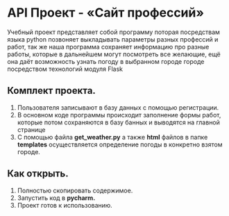 # API Проект - «Сайт профессий»
Учебный проект представляет собой программу поторая посредствам языка python позвоняет выкладывать параметры разных профессий и работ, так же наша программа сохраняет информацию про разные работы, которые в дальнейшем могут посмотреть все желающие, ещё она даёт возможность узнать погоду в выбранном городе городе посредством технологий модуля Flask

## Комплект проекта.
1. Пользователя записывают в базу данных с помощью регистрации.
2. В основном коде программы происходит заполнение формы работ, которые потом сохраняются в базу банных и выводятся на главной странице
3. С помощью файла **get_weather.py** а также **html** файлов в папке **templates** осуществляется определение погоды в конкретно взятом городе.

## Как открыть.
1. Полностью скопировать содержимое.
2. Запустить код в **pycharm.**
3. Проект готов к использованию.
